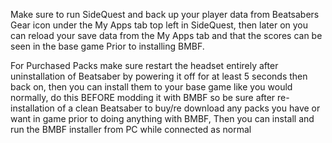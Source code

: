 Make sure to run SideQuest and back up your player data from Beatsabers Gear icon under the My Apps tab top left in SideQuest, then later on you can reload your save data from the My Apps tab and that the scores can be seen in the base game Prior to installing BMBF.

For Purchased Packs make sure restart the headset entirely after uninstallation of Beatsaber by powering it off for at least 5 seconds then back on, then you can install them to your base game like you would normally, do this BEFORE modding it with BMBF so be sure after re-installation of a clean Beatsaber to buy/re download any packs you have or want in game prior to doing anything with BMBF, Then you can install and run the BMBF installer from PC while connected as normal